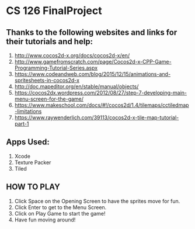 # CS 126 FinalProject

## Thanks to the following websites and links for their tutorials and help:

1. http://www.cocos2d-x.org/docs/cocos2d-x/en/
2. http://www.gamefromscratch.com/page/Cocos2d-x-CPP-Game-Programming-Tutorial-Series.aspx
3. https://www.codeandweb.com/blog/2015/12/15/animations-and-spritesheets-in-cocos2d-x
4. http://doc.mapeditor.org/en/stable/manual/objects/
5. https://cocos2dx.wordpress.com/2012/08/27/step-7-developing-main-menu-screen-for-the-game/
6. https://www.makeschool.com/docs/#!/cocos2d/1.4/tilemaps/cctiledmap-limitations
7. https://www.raywenderlich.com/39113/cocos2d-x-tile-map-tutorial-part-1

## Apps Used:

1. Xcode
2. Texture Packer
3. Tiled

## HOW TO PLAY

1. Click Space on the Opening Screen to have the sprites move for fun.
2. Click Enter to get to the Menu Screen. 
3. Click on Play Game to start the game! 
4. Have fun moving around!
